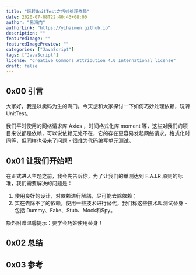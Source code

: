 ```yaml
---
title: "玩转UnitTest之巧妙处理依赖"
date: 2020-07-08T22:40:43+08:00
author: "易海门"
authorLink: "https://yihaimen.github.io"
description: ""
featuredImage: ""
featuredImagePreview: ""
categories: ["JavaScript"]
tags: ["JavaScript"]
license: "Creative Commons Attribution 4.0 International license"
draft: false
---
```


## 0x00 引言
大家好，我是以卖码为生的海门。今天想和大家探讨一下如何巧妙处理依赖，玩转 UnitTest。

我们平时使用的网络请求库 Axios ，时间格式化库 moment 等，这些对我们的项目来说都是依赖，可以说依赖无处不在，它的存在更容易发起网络请求，格式化时间等，但同样也带来了问题 - 很难为代码编写单元测试。

## 0x01 让我们开始吧
在正式进入主题之前，我会先告诉你，为了让我们的单测达到 F.A.I.R 原则的标准，我们需要解决的问题是：
1. 使用良好的设计，对依赖进行解耦，尽可能去除依赖；
2. 实在去除不了的依赖，使用一些技术进行替代，我们称这些技术叫测试替身 - 包括 Dummy、Fake、Stub、Mock和Spy。

额外附赠温馨提示：要学会巧妙使用替身！

## 0x02 总结

## 0x03 参考
